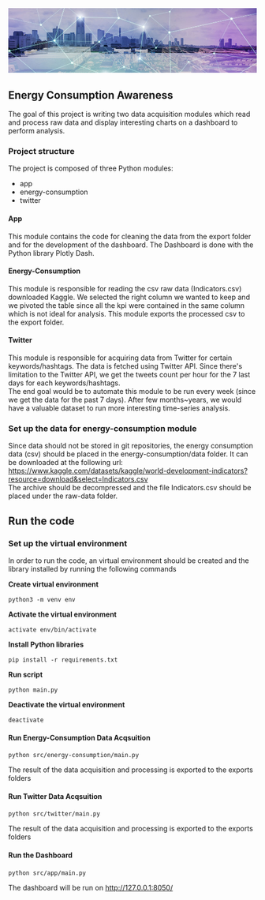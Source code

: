 <img src="img/smart-grid.jpeg" />

## Energy Consumption Awareness 

The goal of this project is writing two data acquisition modules which read and process raw data and display interesting charts on a dashboard to perform analysis.

### Project structure 
The project is composed of three Python modules:
- app
- energy-consumption
- twitter

#### App
This module contains the code for cleaning the data from the export folder and for the development of the dashboard.
The Dashboard is done with the Python library Plotly Dash.
#### Energy-Consumption
This module is responsible for reading the csv raw data (Indicators.csv) downloaded Kaggle. 
We selected the right column we wanted to keep and we pivoted the table since all the kpi were contained in the same column which is not ideal for analysis. 
This module exports the processed csv to the export folder.

#### Twitter
This module is responsible for acquiring data from Twitter for certain keywords/hashtags. 
The data is fetched using Twitter API. 
Since there's limitation to the Twitter API, we get the tweets count per hour for the 7 last days for each keywords/hashtags.  
The end goal would be to automate this module to be run every week (since we get the data for the past 7 days). 
After few months~years, we would have a valuable dataset to run more interesting time-series analysis. 

### Set up the data for energy-consumption module
Since data should not be stored in git repositories, the energy consumption data (csv) should be placed in the energy-consumption/data folder. It can be downloaded at the following url:
https://www.kaggle.com/datasets/kaggle/world-development-indicators?resource=download&select=Indicators.csv  
The archive should be decompressed and the file Indicators.csv should be placed under the raw-data folder.

## Run the code

### Set up the virtual environment
In order to run the code, an virtual environment should be created and the library installed by running the following commands

**Create virtual environment** 
```
python3 -m venv env
```
**Activate the virtual environment**
```
activate env/bin/activate
```
**Install Python libraries**
```
pip install -r requirements.txt
```
**Run script**
```
python main.py
```
**Deactivate the virtual environment**
```
deactivate
```

#### Run Energy-Consumption Data Acqsuition
```
python src/energy-consumption/main.py
```
The result of the data acquisition and processing is exported to the exports folders

#### Run Twitter Data Acqsuition
```
python src/twitter/main.py
```
The result of the data acquisition and processing is exported to the exports folders

#### Run the Dashboard
```
python src/app/main.py
```
The dashboard will be run on http://127.0.0.1:8050/